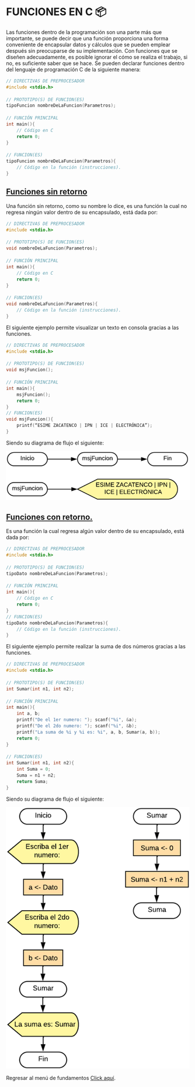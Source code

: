 # FUNCIONES EN C :package:

Las funciones dentro de la programación son una parte más que importante, se puede decir que una función proporciona una forma conveniente de encapsular datos y cálculos que se pueden emplear después sin preocuparse de su implementación. Con funciones que se diseñen adecuadamente, es posible ignorar el cómo se realiza el trabajo, si no, es suficiente saber que se hace.
Se pueden declarar funciones dentro del lenguaje de programación C de la siguiente manera:

```C
// DIRECTIVAS DE PREPROCESADOR
#include <stdio.h>

// PROTOTIPO(S) DE FUNCION(ES)
tipoFuncion nombreDeLaFuncion(Parametros);

// FUNCIÓN PRINCIPAL
int main(){
    // Código en C
    return 0;
}

// FUNCION(ES)
tipoFuncion nombreDeLaFuncion(Parametros){
    // Código en la función (instrucciones).
}
```

## <a href="14 - 01 - FuncionesSinRetorno.c">Funciones sin retorno</a>

Una función sin retorno, como su nombre lo dice, es una función la cual no regresa ningún valor dentro de su encapsulado, está dada por:

```C
// DIRECTIVAS DE PREPROCESADOR
#include <stdio.h>

// PROTOTIPO(S) DE FUNCION(ES)
void nombreDeLaFuncion(Parametros);

// FUNCIÓN PRINCIPAL
int main(){
    // Código en C
    return 0;
}

// FUNCION(ES)
void nombreDeLaFuncion(Parametros){
    // Código en la función (instrucciones).
}
```

El siguiente ejemplo permite visualizar un texto en consola gracias a las funciones.

```C
// DIRECTIVAS DE PREPROCESADOR
#include <stdio.h>

// PROTOTIPO(S) DE FUNCION(ES)
void msjFuncion();

// FUNCIÓN PRINCIPAL
int main(){
    msjFuncion();
    return 0;
}
// FUNCION(ES)
void msjFuncion(){
    printf(“ESIME ZACATENCO | IPN | ICE | ELECTRÓNICA”);
}
```

Siendo su diagrama de flujo el siguiente:

<div> <img src="../../../IMGS/01 - Lenguaje C/01 - FundamentosDeProgramacion/14 - Funciones/01 - voidF.png"> </div>

## <a href="14 - 02 - FuncionesConRetorno.c">Funciones con retorno.</a>

Es una función la cual regresa algún valor dentro de su encapsulado, está dada por:

```C
// DIRECTIVAS DE PREPROCESADOR
#include <stdio.h>

// PROTOTIPO(S) DE FUNCION(ES)
tipoDato nombreDeLaFuncion(Parametros);

// FUNCIÓN PRINCIPAL
int main(){
    // Código en C
    return 0;
}
// FUNCION(ES)
tipoDato nombreDeLaFuncion(Parametros){
    // Código en la función (instrucciones).
}
```

El siguiente ejemplo permite realizar la suma de dos números gracias a las funciones.

```C
// DIRECTIVAS DE PREPROCESADOR
#include <stdio.h>

// PROTOTIPO(S) DE FUNCION(ES)
int Sumar(int n1, int n2);

// FUNCIÓN PRINCIPAL
int main(){
    int a, b;
    printf("De el 1er numero: "); scanf("%i", &a);
    printf("De el 2do numero: "); scanf("%i", &b);
    printf("La suma de %i y %i es: %i", a, b, Sumar(a, b));
    return 0;
}

// FUNCION(ES)
int Sumar(int n1, int n2){
    int Suma = 0;
    Suma = n1 + n2;
    return Suma;
}
```

Siendo su diagrama de flujo el siguiente:

<div> <img src="../../../IMGS/01 - Lenguaje C/01 - FundamentosDeProgramacion/14 - Funciones/02 - returnF.png"> </div>

Regresar al menú de fundamentos <a href="../../01 - FundamentosDeProgramacion/00 - Fundamentos.md">Click aquí</a>.
